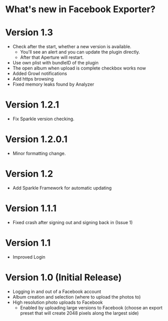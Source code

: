 What's new in Facebook Exporter?
================================

# Version 1.3

* Check after the start, whether a new version is available. 
    * You'll see an alert and you can update the plugin directly. 
    * After that Aperture will restart.
* Use own plist with bundleID of the plugin
* The open album when upload is complete checkbox works now
* Added Growl notifications
* Add https browsing
* Fixed memory leaks found by Analyzer


# Version 1.2.1

* Fix Sparkle version checking.


# Version 1.2.0.1

* Minor formatting change.


# Version 1.2

* Add Sparkle Framework for automatic updating


# Version 1.1.1

* Fixed crash after signing out and signing back in (Issue 1)


# Version 1.1

* Improved Login


# Version 1.0 (Initial Release)

* Logging in and out of a Facebook account
* Album creation and selection (where to upload the photos to)
* High resolution photo uploads to Facebook
    * Enabled by uploading large versions to Facebook (choose an export
    preset that will create 2048 pixels along the largest side)